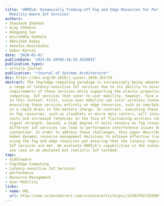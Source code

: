 ```yaml
---
title: 'URMILA: Dynamically Trading-off Fog and Edge Resources for Performance and
  Mobility-Aware IoT Services'
authors:
- Shashank Shekhar
- Ajay Chhokra
- Hongyang Sun
- Aniruddha Gokhale
- Abhishek Dubey
- Xenofon Koutsoukos
- Gabor Karsai
date: '2020-01-01'
publishDate: '2025-02-20T03:16:29.262003Z'
publication_types:
- article-journal
publication: '*Journal of Systems Architecture*'
doi: https://doi.org/10.1016/j.sysarc.2020.101710
abstract: The fog/edge computing paradigm is increasingly being adopted to support
  a range of latency-sensitive IoT services due to its ability to assure the latency
  requirements of these services while supporting the elastic properties of cloud
  computing. IoT services that cater to user mobility, however, face a number of challenges
  in this context. First, since user mobility can incur wireless connectivity issues,
  executing these services entirely on edge resources, such as smartphones, will result
  in a rapid drain in the battery charge. In contrast, executing these services entirely
  on fog resources, such as cloudlets or micro data centers, will incur higher communication
  costs and increased latencies in the face of fluctuating wireless connectivity and
  signal strength. Second, a high degree of multi-tenancy on fog resources involving
  different IoT services can lead to performance interference issues due to resource
  contention. In order to address these challenges, this paper describes URMILA, which
  makes dynamic resource management decisions to achieve effective trade-offs between
  using the fog and edge resources yet ensuring that the latency requirements of the
  IoT services are met. We evaluate URMILA’s capabilities in the context of a real-world
  use case on an emulated but realistic IoT testbed.
tags:
- middleware
- Fog/Edge Computing
- Latency-sensitive IoT Services
- performance
- Resource Management
- User Mobility
links:
- name: URL
  url: http://www.sciencedirect.com/science/article/pii/S1383762120300047
---
```

